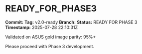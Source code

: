 ﻿# READY_FOR_PHASE3

**Commit:**
**Tag:** v2.0-ready
**Branch:**
**Status:** READY FOR PHASE 3
**Timestamp:** 2025-07-28 22:10:31Z

Validated on ASUS gold image parity: 95%+

Please proceed with Phase 3 development.
